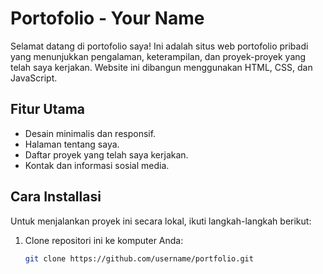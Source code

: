 # Portofolio - Your Name

Selamat datang di portofolio saya! Ini adalah situs web portofolio pribadi yang menunjukkan pengalaman, keterampilan, dan proyek-proyek yang telah saya kerjakan. Website ini dibangun menggunakan HTML, CSS, dan JavaScript.

## Fitur Utama
- Desain minimalis dan responsif.
- Halaman tentang saya.
- Daftar proyek yang telah saya kerjakan.
- Kontak dan informasi sosial media.

## Cara Installasi

Untuk menjalankan proyek ini secara lokal, ikuti langkah-langkah berikut:

1. Clone repositori ini ke komputer Anda:
   ```bash
   git clone https://github.com/username/portfolio.git
